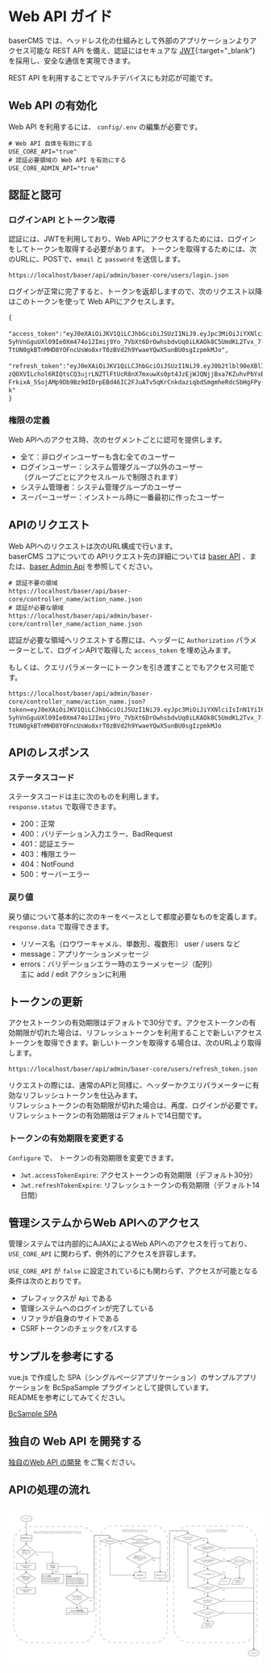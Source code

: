 # Web API ガイド

baserCMS では、ヘッドレス化の仕組みとして外部のアプリケーションよりアクセス可能な REST API を備え、認証にはセキュアな [JWT](https://jwt.io/){:target="_blank"} を採用し、安全な通信を実現できます。

REST API を利用することでマルチデバイスにも対応が可能です。

## Web API の有効化
Web API を利用するには、 `config/.env` の編集が必要です。

```shell
# Web API 自体を有効にする 
USE_CORE_API="true"
# 認証必要領域の Web API を有効にする
USE_CORE_ADMIN_API="true"
```

## 認証と認可
### ログインAPI とトークン取得

認証には、JWTを利用しており、Web APIにアクセスするためには、ログインをしてトークンを取得する必要があります。
トークンを取得するためには、次のURLに、POSTで、`email` と `password` を送信します。

```
https://localhost/baser/api/admin/baser-core/users/login.json
```

ログインが正常に完了すると、トークンを返却しますので、次のリクエスト以降はこのトークンを使って Web APIにアクセスします。

```
{
    "access_token":"eyJ0eXAiOiJKV1QiLCJhbGciOiJSUzI1NiJ9.eyJpc3MiOiJiYXNlciIsInN1YiI6MSwiZXhwIjoxNjIyNTQ5MTYyfQ.CCiO_8_U5h98pbSLNIsWZsc591iQDEHMq8G75jPY-5yhVnGguUXl09Ie0Xm474o12Imij9Yo_7VbXt6DrOwhsbdvUq0iLKAOk8C5UmdKL2Tvx_7-TtUN0gkBTnMHD8YOFncUsWo8xrT0zBVd2h9YwaeYQwX5unBU0sgIzpmkMJo",
    "refresh_token":"eyJ0eXAiOiJKV1QiLCJhbGciOiJSUzI1NiJ9.eyJ0b2tlbl90eXBlIjoicmVmcmVzaF90b2tlbiIsImlzcyI6ImJhc2VyIiwic3ViIjoxLCJleHAiOjE2MjM3OTY2MTF9.FukBypi80cftxf-zQOXVILchol6RIQtsCQ3ujrLNZTlFtUcR8nX7mxuwXs0pt4JzEjWJQNjjBxa7KZuhvPbYxBqqN1xbeAwo7x-FrkixA_5SojAMp9Db9Bz9dIDrpEBd46IC2FJuATv5qKrCnkdaziqbdSmgmheRdcSbHgFPy-k"
}
```

### 権限の定義
Web APIへのアクセス時、次のセグメントごとに認可を提供します。

- 全て：非ログインユーザーも含む全てのユーザー
- ログインユーザー：システム管理グループ以外のユーザー  
  （グループごとにアクセスルールで制限されます）
- システム管理者：システム管理グループのユーザー
- スーパーユーザー：インストール時に一番最初に作ったユーザー

## APIのリクエスト
Web APIへのリクエストは次のURL構成で行います。  
baserCMS コアについての APIリクエスト先の詳細については [baser API](baser_api/) 、または、[baser Admin Api](baser_admin_api/) を参照してください。

```shell
# 認証不要の領域
https://localhost/baser/api/baser-core/controller_name/action_name.json
# 認証が必要な領域
https://localhost/baser/api/admin/baser-core/controller_name/action_name.json
```

認証が必要な領域へリクエストする際には、ヘッダーに `Authorization` パラメーターとして、ログインAPIで取得した `access_token` を埋め込みます。

もしくは、クエリパラメーターにトークンを引き渡すことでもアクセス可能です。

```
https://localhost/baser/api/admin/baser-core/controller_name/action_name.json?token=eyJ0eXAiOiJKV1QiLCJhbGciOiJSUzI1NiJ9.eyJpc3MiOiJiYXNlciIsInN1YiI6MSwiZXhwIjoxNjIyNTQ5MTYyfQ.CCiO_8_U5h98pbSLNIsWZsc591iQDEHMq8G75jPY-5yhVnGguUXl09Ie0Xm474o12Imij9Yo_7VbXt6DrOwhsbdvUq0iLKAOk8C5UmdKL2Tvx_7-TtUN0gkBTnMHD8YOFncUsWo8xrT0zBVd2h9YwaeYQwX5unBU0sgIzpmkMJo
```

## APIのレスポンス
### ステータスコード
ステータスコードは主に次のものを利用します。  
`response.status` で取得できます。

- 200：正常
- 400：バリデーション入力エラー、BadRequest
- 401：認証エラー
- 403：権限エラー
- 404：NotFound
- 500：サーバーエラー

### 戻り値
戻り値について基本的に次のキーをベースとして都度必要なものを定義します。
`response.data` で取得できます。

- リソース名（ロウワーキャメル、単数形、複数形）
  user / users など
- message：アプリケーションメッセージ
- errors：バリデーションエラー時のエラーメッセージ（配列）  
  主に add / edit アクションに利用

## トークンの更新
アクセストークンの有効期限はデフォルトで30分です。アクセストークンの有効期限が切れた場合は、リフレッシュトークンを利用することで新しいアクセストークンを取得できます。新しいトークンを取得する場合は、次のURLより取得します。

```
https://localhost/baser/api/admin/baser-core/users/refresh_token.json
```

リクエストの際には、通常のAPIと同樣に、ヘッダーかクエリパラメーターに有効なリフレッシュトークンを仕込みます。  
リフレッシュトークンの有効期限が切れた場合は、再度、ログインが必要です。  
リフレッシュトークンの有効期限はデフォルトで14日間です。

### トークンの有効期限を変更する
`Configure` で、 トークンの有効期限を変更できます。

- `Jwt.accessTokenExpire`: アクセストークンの有効期限（デフォルト30分）
- `Jwt.refreshTokenExpire`: リフレッシュトークンの有効期限（デフォルト14日間）

## 管理システムからWeb APIへのアクセス
管理システムでは内部的にAJAXによるWeb APIへのアクセスを行っており、`USE_CORE_API` に関わらず、例外的にアクセスを許容します。

`USE_CORE_API` が `false` に設定されているにも関わらず、アクセスが可能となる条件は次のとおりです。

- プレフィックスが `Api` である
- 管理システムへのログインが完了している
- リファラが自身のサイトである
- CSRFトークンのチェックをパスする

## サンプルを参考にする
vue.js で作成した SPA（シングルページアプリケーション）のサンプルアプリケーションを BcSpaSample プラグインとして提供しています。  
READMEを参考にしてみてください。

[BcSample SPA](https://github.com/baserproject/BcSpaSample)

## 独自の Web API を開発する

[独自のWeb API の開発](./develop_api) をご覧ください。

## APIの処理の流れ

![APIの処理の流れ](./img/api_flow.jpg)
